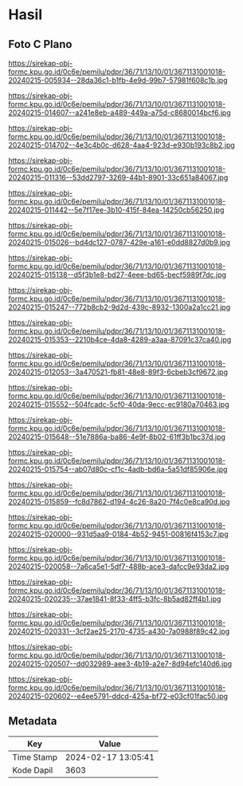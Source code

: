 # Hasil

## Foto C Plano

https://sirekap-obj-formc.kpu.go.id/0c6e/pemilu/pdpr/36/71/13/10/01/3671131001018-20240215-005934--28da36c1-b1fb-4e9d-99b7-57981f608c1b.jpg

https://sirekap-obj-formc.kpu.go.id/0c6e/pemilu/pdpr/36/71/13/10/01/3671131001018-20240215-014607--a241e8eb-a489-449a-a75d-c8680014bcf6.jpg

https://sirekap-obj-formc.kpu.go.id/0c6e/pemilu/pdpr/36/71/13/10/01/3671131001018-20240215-014702--4e3c4b0c-d628-4aa4-923d-e930b193c8b2.jpg

https://sirekap-obj-formc.kpu.go.id/0c6e/pemilu/pdpr/36/71/13/10/01/3671131001018-20240215-011316--53dd2797-3269-44b1-8901-33c651a84067.jpg

https://sirekap-obj-formc.kpu.go.id/0c6e/pemilu/pdpr/36/71/13/10/01/3671131001018-20240215-011442--5e7f17ee-3b10-415f-84ea-14250cb56250.jpg

https://sirekap-obj-formc.kpu.go.id/0c6e/pemilu/pdpr/36/71/13/10/01/3671131001018-20240215-015026--bd4dc127-0787-429e-a161-e0dd8827d0b9.jpg

https://sirekap-obj-formc.kpu.go.id/0c6e/pemilu/pdpr/36/71/13/10/01/3671131001018-20240215-015138--d5f3b1e8-bd27-4eee-bd65-becf5989f7dc.jpg

https://sirekap-obj-formc.kpu.go.id/0c6e/pemilu/pdpr/36/71/13/10/01/3671131001018-20240215-015247--772b8cb2-9d2d-439c-8932-1300a2a1cc21.jpg

https://sirekap-obj-formc.kpu.go.id/0c6e/pemilu/pdpr/36/71/13/10/01/3671131001018-20240215-015353--2210b4ce-4da8-4289-a3aa-87091c37ca40.jpg

https://sirekap-obj-formc.kpu.go.id/0c6e/pemilu/pdpr/36/71/13/10/01/3671131001018-20240215-012053--3a470521-fb81-48e8-89f3-6cbeb3cf9672.jpg

https://sirekap-obj-formc.kpu.go.id/0c6e/pemilu/pdpr/36/71/13/10/01/3671131001018-20240215-015552--504fcadc-5cf0-40da-9ecc-ec9180a70463.jpg

https://sirekap-obj-formc.kpu.go.id/0c6e/pemilu/pdpr/36/71/13/10/01/3671131001018-20240215-015648--51e7886a-ba86-4e9f-8b02-61ff3b1bc37d.jpg

https://sirekap-obj-formc.kpu.go.id/0c6e/pemilu/pdpr/36/71/13/10/01/3671131001018-20240215-015754--ab07d80c-cf1c-4adb-bd6a-5a51df85906e.jpg

https://sirekap-obj-formc.kpu.go.id/0c6e/pemilu/pdpr/36/71/13/10/01/3671131001018-20240215-015859--fc8d7862-d194-4c26-8a20-7f4c0e8ca90d.jpg

https://sirekap-obj-formc.kpu.go.id/0c6e/pemilu/pdpr/36/71/13/10/01/3671131001018-20240215-020000--931d5aa9-0184-4b52-9451-00816f4153c7.jpg

https://sirekap-obj-formc.kpu.go.id/0c6e/pemilu/pdpr/36/71/13/10/01/3671131001018-20240215-020058--7a6ca5e1-5df7-488b-ace3-dafcc9e93da2.jpg

https://sirekap-obj-formc.kpu.go.id/0c6e/pemilu/pdpr/36/71/13/10/01/3671131001018-20240215-020235--37ae1841-8f33-4ff5-b3fc-8b5ad82ff4b1.jpg

https://sirekap-obj-formc.kpu.go.id/0c6e/pemilu/pdpr/36/71/13/10/01/3671131001018-20240215-020331--3cf2ae25-2170-4735-a430-7a0988f89c42.jpg

https://sirekap-obj-formc.kpu.go.id/0c6e/pemilu/pdpr/36/71/13/10/01/3671131001018-20240215-020507--dd032989-aee3-4b19-a2e7-8d94efc140d6.jpg

https://sirekap-obj-formc.kpu.go.id/0c6e/pemilu/pdpr/36/71/13/10/01/3671131001018-20240215-020602--e4ee5791-ddcd-425a-bf72-e03cf01fac50.jpg


## Metadata

| Key        | Value               |
| ---------- | ------------------- |
| Time Stamp | 2024-02-17 13:05:41 |
| Kode Dapil | 3603                |



